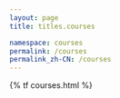 ```yaml
---
layout: page
title: titles.courses

namespace: courses
permalink: /courses
permalink_zh-CN: /courses
---
```


{% tf courses.html %}